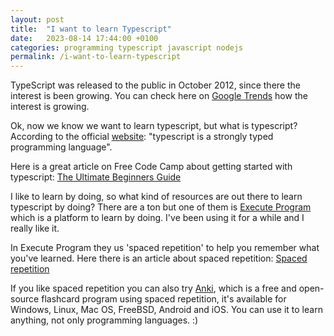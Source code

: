 ```yaml
---
layout: post
title:  "I want to learn Typescript"
date:   2023-08-14 17:44:00 +0100
categories: programming typescript javascript nodejs 
permalink: /i-want-to-learn-typescript
---
```



TypeScript was released to the public in October 2012, since there the interest is been growing. You can check here on [Google Trends](https://trends.google.com/trends/explore?date=today%205-y&q=typescript&hl=en) how the interest is growing.

Ok, now we know we want to learn typescript, but what is typescript? According to the official [website](https://www.typescriptlang.org/): "typescript is a strongly typed programming language".


Here is a great article on Free Code Camp about getting started with typescript: [The Ultimate Beginners Guide](https://www.freecodecamp.org/news/learn-typescript-beginners-guide/)




I like to learn by doing, so what kind of resources are out there to learn typescript by doing? There are a ton but one of them is [Execute Program](https://www.executeprogram.com/) which is a platform to learn by doing. I've been using it for a while and I really like it.

In Execute Program they us 'spaced repetition' to help you remember what you've learned. Here there is an article about spaced repetition: [Spaced repetition](https://www.kpu.ca/sites/default/files/Learning%20Centres/Think_SpacedRepetition_LA.pdf)

If you like spaced repetition you can also try [Anki](https://apps.ankiweb.net/), which is a free and open-source flashcard program using spaced repetition, it's available for Windows, Linux, Mac OS, FreeBSD, Android and iOS. You can use it to learn anything, not only programming languages. :) 